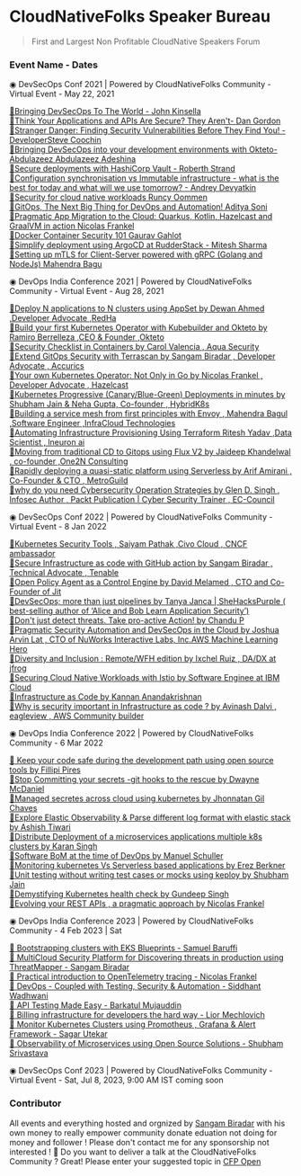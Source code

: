 # CloudNativeFolks Speaker Bureau
> First and Largest Non Profitable CloudNative Speakers Forum 


### Event Name - Dates 

◉ DevSecOps Conf 2021 | Powered by CloudNativeFolks Community -  Virtual Event - May 22, 2021

[🔻Bringing DevSecOps To The World - John Kinsella](https://youtu.be/hOspzVbuPfc?t=668) <br>
[🔻Think Your Applications and APIs Are Secure? They Aren't- Dan Gordon](https://youtu.be/hOspzVbuPfc?t=2562) <br>
[🔻Stranger Danger: Finding Security Vulnerabilities Before They Find You! - DeveloperSteve Coochin](https://youtu.be/hOspzVbuPfc?t=4695) <br>
[🔻Bringing DevSecOps into your development environments with Okteto- Abdulazeez Abdulazeez Adeshina](https://youtu.be/hOspzVbuPfc?t=6593) <br> 
[🔻Secure deployments with HashiCorp Vault - Roberth Strand](https://youtu.be/hOspzVbuPfc?t=8406) <br>
[🔻Configuration synchronisation vs Immutable infrastructure - what is the best for today and what will we use tomorrow? - Andrey Devyatkin](https://youtu.be/hOspzVbuPfc) <br> 
[🔻Security for cloud native workloads Runcy Oommen](https://www.youtube.com/watch?v=hOspzVbuPfc&t=664s) <br> 
[🔻GitOps, The Next Big Thing for DevOps and Automation! Aditya Soni](https://youtu.be/hOspzVbuPfc?t=15269) <br> 
[🔻Pragmatic App Migration to the Cloud: Quarkus, Kotlin, Hazelcast and GraalVM in action Nicolas Frankel](https://youtu.be/hOspzVbuPfc?t=16438) <br> 
[🔻Docker Container Security 101 Gaurav Gahlot](https://youtu.be/hOspzVbuPfc?t=18178) <br> 
[🔻Simplify deployment using ArgoCD at RudderStack - Mitesh Sharma](https://youtu.be/hOspzVbuPfc?t=20353) <br> 
[🔻Setting up mTLS for Client-Server powered with gRPC (Golang and NodeJs) Mahendra Bagu](https://www.youtube.com/watch?v=g7ti09aFsXs&t=2227s) <br> 


◉ DevOps India Conference 2021 | Powered by CloudNativeFolks Community -  Virtual Event - Aug 28, 2021


 [🔻Deploy N applications to N clusters using AppSet by Dewan Ahmed ,Developer Advocate ,RedHa]() <br>
 [🔻Build your first Kubernetes Operator with Kubebuilder and Okteto by Ramiro Berrelleza ,CEO & Founder ,Okteto]() <br>
 [🔻Security Checklist in Containers by Carol Valencia , Aqua Security ]() <br>
 [🔻Extend GitOps Security with Terrascan by Sangam Biradar , Developer Advocate , Accurics ]() <br>
 [🔻Your own Kubernetes Operator: Not Only in Go by Nicolas Frankel , Developer Advocate , Hazelcast]() <br>
 [🔻Kubernetes Progressive (Canary/Blue-Green) Deployments in minutes by Shubham Jain & Neha Gupta, Co-founder , HybridK8s]() <br>
 [🔻Building a service mesh from first principles with Envoy , Mahendra Bagul ,Software Engineer ,InfraCloud Technologies]() <br>
 [🔻Automating Infrastructure Provisioning Using Terraform Ritesh Yadav ,Data Scientist , lneuron ai ]() <br>
 [🔻Moving from traditional CD to Gitops using Flux V2 by Jaideep Khandelwal , co-founder ,One2N Consulting]() <br>
 [🔻Rapidly deploying a quasi-static platform using Serverless by Arif Amirani , Co-Founder & CTO , MetroGuild]() <br>
 [🔻why do you need Cybersecurity Operation Strategies by Glen D. Singh , Infosec Author , Packt Publication  | Cyber Security Trainer , EC-Council]() <br>

◉ DevSecOps Conf 2022 | Powered by CloudNativeFolks Community - Virtual Event -  8 Jan 2022


[🔻Kubernetes Security Tools , Saiyam Pathak ,Civo Cloud , CNCF ambassador]() <br>
[🔻Secure Infrastructure as code with GitHub action by Sangam Biradar , Technical Advocate , Tenable]() <br>
[🔻Open Policy Agent as a Control Engine by David Melamed , CTO and Co-Founder of Jit]() <br>
[🔻DevSecOps; more than just pipelines by Tanya Janca | SheHacksPurple ( best-selling author of ‘Alice and Bob Learn Application Security’)]() <br>
[🔻Don't just detect threats. Take pro-active Action! by Chandu P]() <br>
[🔻Pragmatic Security Automation and DevSecOps in the Cloud by Joshua Arvin Lat , CTO of NuWorks Interactive Labs, Inc.AWS Machine Learning Hero]() <br>
[🔻Diversity and Inclusion : Remote/WFH edition by Ixchel Ruiz , DA/DX at jfrog]() <br>
[🔻Securing Cloud Native Workloads with Istio by Software Enginee at IBM Cloud]() <br>
[🔻Infrastructure as Code by Kannan Anandakrishnan]() <br>
[🔻Why is security important in Infrastructure as code ? by Avinash Dalvi , eagleview , AWS Community builder]() <br>

◉ DevOps India Conference 2022 | Powered by CloudNativeFolks Community - 6 Mar 2022 

[🔻 Keep your code safe during the development path using open source tools  by Fillipi Pires]() <br>
[🔻Stop Committing your secrets -git hooks to the rescue by Dwayne McDaniel ]() <br>
[🔻Managed secretes across cloud using kubernetes by  Jhonnatan Gil Chaves ]() <br>
[🔻Explore Elastic Observability & Parse different log format with elastic stack by Ashish Tiwari ]() <br>
[🔻Distribute Deployment of a microservices applications multiple k8s clusters  by Karan Singh ]() <br>
[🔻Software BoM at the time of DevOps by Manuel Schuller ]() <br>
[🔻Monitoring kubernetes Vs Serverless based applications by Erez Berkner ]() <br>
[🔻Unit testing without writing test cases or mocks using keploy by Shubham Jain  ]() <br>
[🔻Demystifying Kubernetes health check  by Gundeep Singh ]() <br>
[🔻Evolving your REST APIs , a pragmatic approach  by Nicolas Frankel ]() <br>
                                                                                                                  
◉ DevOps India Conference 2023 | Powered by CloudNativeFolks Community - 4 Feb 2023 | Sat

[🔻 Bootstrapping clusters with EKS Blueprints - Samuel Baruffi  ]() <br>
[🔻 MultiCloud Security Platform for Discovering threats in production using ThreatMapper - Sangam Biradar  ]() <br>
[🔻 Practical introduction to OpenTelemetry tracing - Nicolas Frankel]() <br>
[🔻 DevOps - Coupled with Testing, Security & Automation - Siddhant Wadhwani ]() <br>
[🔻 API Testing Made Easy  - Barkatul Mujauddin ]() <br>
[🔻 Billing infrastructure for developers the hard way - Lior Mechlovich ]() <br>
[🔻 Monitor Kubernetes Clusters using Promotheus , Grafana & Alert Framework - Sagar Utekar]() <br>
[🔻 Observability of Microservices using Open Source Solutions - Shubham Srivastava ]() <br>

◉ DevSecOps Conf 2023 | Powered by CloudNativeFolks Community - Virtual Event -  Sat, Jul 8, 2023, 9:00 AM IST coming soon 

### Contributor 
All events and everything hosted and orgnized by [Sangam Biradar](https://github.com/sangam14) with his own money to really empower community donate eduation not doing for money and follower ! Please don't contact me for any sponsorship not interested ! 🙏 Do you want to deliver a talk at the CloudNativeFolks Community ? Great! Please enter your suggested topic in [CFP Open]()
